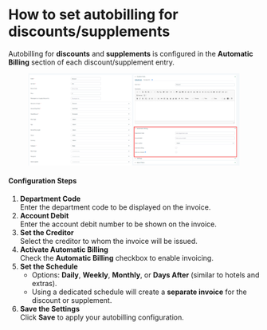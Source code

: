 # How to set autobilling for discounts/supplements

Autobilling for **discounts** and **supplements** is configured in the **Automatic Billing** section of each discount/supplement entry.

<figure><img src="../.gitbook/assets/image (321).png" alt=""><figcaption></figcaption></figure>

#### **Configuration Steps**

1. **Department Code**\
   Enter the department code to be displayed on the invoice.
2. **Account Debit**\
   Enter the account debit number to be shown on the invoice.
3. **Set the Creditor**\
   Select the creditor to whom the invoice will be issued.
4. **Activate Automatic Billing**\
   Check the **Automatic Billing** checkbox to enable invoicing.
5. **Set the Schedule**
   * Options: **Daily**, **Weekly**, **Monthly**, or **Days After** (similar to hotels and extras).
   * Using a dedicated schedule will create a **separate invoice** for the discount or supplement.
6. **Save the Settings**\
   Click **Save** to apply your autobilling configuration.
